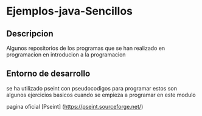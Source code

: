 # Ejemplos-java-Sencillos

## Descripcion

Algunos repositorios de los programas que se han realizado en programacion en introducion a la programacion


## Entorno de desarrollo

se ha utilizado pseint con pseudocodigos para programar estos son algunos ejercicios basicos cuando se empieza a programar en este modulo


pagina oficial [Pseint] (https://pseint.sourceforge.net/)



